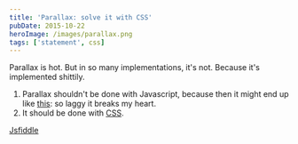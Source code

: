```yaml
---
title: 'Parallax: solve it with CSS'
pubDate: 2015-10-22
heroImage: /images/parallax.png
tags: ['statement', css]
---
```


Parallax is hot. But in so many implementations, it's not. Because it's implemented shittily.

1.  Parallax shouldn't be done with Javascript, because then it might end up like [this](http://johnpolacek.github.io/scrolldeck.js/decks/parallax/): so laggy it breaks my heart.
2.  It should be done with [CSS](http://keithclark.co.uk/articles/pure-css-parallax-websites/demo3-webkit-overflow-fix/).

[Jsfiddle](https://jsfiddle.net/fx1e9z3s/)
